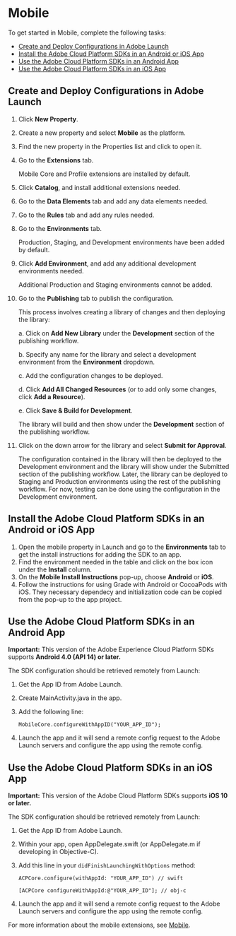 # Mobile

To get started in Mobile, complete the following tasks:

* [Create and Deploy Configurations in Adobe Launch](mobile-1.md#create-and-deploy-configurations-in-adobe-launch)
* [Install the Adobe Cloud Platform SDKs in an Android or iOS App](mobile-1.md#install-the-adobe-cloud-platform-sdks-in-an-android-or-ios-app)
* [Use the Adobe Cloud Platform SDKs in an Android App](mobile-1.md#use-the-adobe-cloud-platform-sdks-in-an-android-app)
* [Use the Adobe Cloud Platform SDKs in an iOS App](mobile-1.md#use-the-adobe-experience-cloud-platform-sdks-in-an-ios-app)

## Create and Deploy Configurations in Adobe Launch

1. Click **New Property**. 
2. Create a new property and select **Mobile** as the platform.
3. Find the new property in the Properties list and click to open it.
4. Go to the **Extensions** tab.

   Mobile Core and Profile extensions are installed by default.

5. Click **Catalog**, and install additional extensions needed.
6. Go to the **Data Elements** tab and add any data elements needed.
7. Go to the **Rules** tab and add any rules needed.
8. Go to the **Environments** tab.

   Production, Staging, and Development environments have been added by default.

9. Click **Add Environment**, and add any additional development environments needed.

   Additional Production and Staging environments cannot be added.

10. Go to the **Publishing** tab to publish the configuration.

    This process involves creating a library of changes and then deploying the library:

    a. Click on **Add New Library** under the **Development** section of the publishing workflow.

    b. Specify any name for the library and select a development environment from the **Environment** dropdown.

    c. Add the configuration changes to be deployed.

    d. Click **Add All Changed Resources** \(or to add only some changes, click **Add a Resource**\).

    e. Click **Save & Build for Development**.

    The library will build and then show under the **Development** section of the publishing workflow.

11. Click on the down arrow for the library and select **Submit for Approval**.

    The configuration contained in the library will then be deployed to the Development environment and the library will show under the Submitted section of the publishing workflow. Later, the library can be deployed to Staging and Production environments using the rest of the publishing workflow. For now, testing can be done using the configuration in the Development environment.

## Install the Adobe Cloud Platform SDKs in an Android or iOS App

1. Open the mobile property in Launch and go to the **Environments** tab to get the install instructions for adding the SDK to an app.
2. Find the environment needed in the table and click on the box icon under the **Install** column.
3. On the **Mobile Install Instructions** pop-up, choose **Android** or **iOS**.
4. Follow the instructions for using Grade with Android or CocoaPods with iOS. They necessary dependecy and initialization code can be copied from the pop-up to the app project.

## Use the Adobe Cloud Platform SDKs in an Android App

**Important:** This version of the Adobe Experience Cloud Platform SDKs supports **Android 4.0 \(API 14\) or later.**

The SDK configuration should be retrieved remotely from Launch:

1. Get the App ID from Adobe Launch.
2. Create MainActivity.java in the app.
3. Add the following line:

   ```text
   MobileCore.configureWithAppID("YOUR_APP_ID");
   ```

4. Launch the app and it will send a remote config request to the Adobe Launch servers and configure the app using the remote config.

## Use the Adobe Cloud Platform SDKs in an iOS App

**Important:** This version of the Adobe Cloud Platform SDKs supports **iOS 10 or later.**

The SDK configuration should be retrieved remotely from Launch:

1. Get the App ID from Adobe Launch. 
2. Within your app, open AppDelegate.swift \(or AppDelegate.m if developing in Objective-C\). 
3. Add this line in your `didFinishLaunchingWithOptions` method:

   ```text
   ACPCore.configure(withAppId: "YOUR_APP_ID") // swift

   [ACPCore configureWithAppId:@"YOUR_APP_ID"]; // obj-c 
   ```

4. Launch the app and it will send a remote config request to the Adobe Launch servers and configure the app using the remote config.

For more information about the mobile extensions, see [Mobile](../extension-reference/mobile/).

